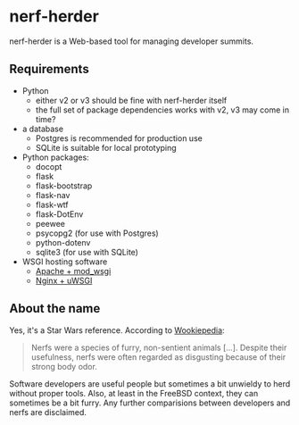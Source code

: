# nerf-herder

nerf-herder is a Web-based tool for managing developer summits.

## Requirements

* Python
  * either v2 or v3 should be fine with nerf-herder itself
  * the full set of package dependencies works with v2, v3 may come in time?
* a database
  * Postgres is recommended for production use
  * SQLite is suitable for local prototyping
* Python packages:
  * docopt
  * flask
  * flask-bootstrap
  * flask-nav
  * flask-wtf
  * flask-DotEnv
  * peewee
  * psycopg2 (for use with Postgres)
  * python-dotenv
  * sqlite3 (for use with SQLite)
* WSGI hosting software
  * [Apache + mod_wsgi](https://modwsgi.readthedocs.io/en/develop/)
  * [Nginx + uWSGI](https://www.digitalocean.com/community/tutorials/how-to-deploy-python-wsgi-applications-using-uwsgi-web-server-with-nginx)

## About the name

Yes, it's a Star Wars reference.
According to [Wookiepedia](http://starwars.wikia.com):

> Nerfs were a species of furry, non-sentient animals [...].
> Despite their usefulness, nerfs were often regarded as disgusting because of their strong body odor.

Software developers are useful people but sometimes a bit unwieldy to
herd without proper tools.
Also, at least in the FreeBSD context, they can sometimes be a bit furry.
Any further comparisions between developers and nerfs are disclaimed.
